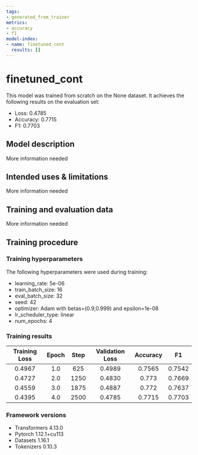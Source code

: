 ```yaml
---
tags:
- generated_from_trainer
metrics:
- accuracy
- f1
model-index:
- name: finetuned_cont
  results: []
---
```


<!-- This model card has been generated automatically according to the information the Trainer had access to. You
should probably proofread and complete it, then remove this comment. -->

# finetuned_cont

This model was trained from scratch on the None dataset.
It achieves the following results on the evaluation set:
- Loss: 0.4785
- Accuracy: 0.7715
- F1: 0.7703

## Model description

More information needed

## Intended uses & limitations

More information needed

## Training and evaluation data

More information needed

## Training procedure

### Training hyperparameters

The following hyperparameters were used during training:
- learning_rate: 5e-06
- train_batch_size: 16
- eval_batch_size: 32
- seed: 42
- optimizer: Adam with betas=(0.9,0.999) and epsilon=1e-08
- lr_scheduler_type: linear
- num_epochs: 4

### Training results

| Training Loss | Epoch | Step | Validation Loss | Accuracy | F1     |
|:-------------:|:-----:|:----:|:---------------:|:--------:|:------:|
| 0.4967        | 1.0   | 625  | 0.4989          | 0.7565   | 0.7542 |
| 0.4727        | 2.0   | 1250 | 0.4830          | 0.773    | 0.7669 |
| 0.4559        | 3.0   | 1875 | 0.4887          | 0.772    | 0.7637 |
| 0.4395        | 4.0   | 2500 | 0.4785          | 0.7715   | 0.7703 |


### Framework versions

- Transformers 4.13.0
- Pytorch 1.12.1+cu113
- Datasets 1.16.1
- Tokenizers 0.10.3
